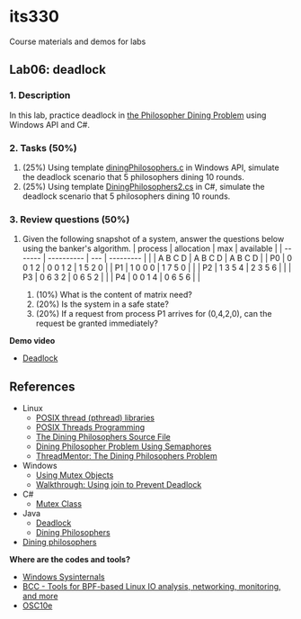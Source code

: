 # its330
Course materials and demos for labs

## Lab06: deadlock

### 1. Description
In this lab,  practice deadlock in [the Philosopher Dining Problem](https://en.wikipedia.org/wiki/Dining\_philosophers\_problem) using Windows API and C#.

### 2. Tasks (50%)
1. (25%) Using template [diningPhilosophers.c](./code/win/diningPhilosophers.c) in Windows API, simulate the deadlock scenario that 5 philosophers dining 10 rounds.
2. (25%) Using template [DiningPhilosophers2.cs](./code/cs/DiningPhilosophers2.cs) in C#, simulate the deadlock scenario that 5 philosophers dining 10 rounds.

### 3. Review questions (50%)
1. Given the following snapshot of a system, answer the questions below using the banker's algorithm.
   | process | allocation | max  | available   |
   | ------- | ---------- | ---  | ---------   |
   |         | A B C D | A B C D | A B C D |
   | P0      | 0 0 1 2 | 0 0 1 2 | 1 5 2 0 |
   | P1      | 1 0 0 0 | 1 7 5 0 | |
   | P2      | 1 3 5 4 | 2 3 5 6 | |
   | P3      | 0 6 3 2 | 0 6 5 2 | |
   | P4      | 0 0 1 4 | 0 6 5 6 | |
   
   1. (10%) What is the content of matrix need?
   2. (20%) Is the system in a safe state?
   3. (20%) If a request from process P1 arrives for (0,4,2,0), can the request be granted immediately?

**Demo video**

* [Deadlock](https://youtu.be/ad_HiUVkCgA)

## References

* Linux
  * [POSIX thread (pthread) libraries](https://www.cs.cmu.edu/afs/cs/academic/class/15492-f07/www/pthreads.html)
  * [POSIX Threads Programming](https://computing.llnl.gov/tutorials/pthreads/)
  * [The Dining Philosophers Source File](https://docs.oracle.com/cd/E19205-01/820-0619/gepji/index.html)
  * [Dining Philosopher Problem Using Semaphores](https://www.geeksforgeeks.org/dining-philosopher-problem-using-semaphores/)
  * [ThreadMentor: The Dining Philosophers Problem](https://pages.mtu.edu/~shene/NSF-3/e-Book/MUTEX/TM-example-philos-1.html)
* Windows
  * [Using Mutex Objects](https://docs.microsoft.com/en-us/windows/win32/sync/using-mutex-objects)
  * [Walkthrough: Using join to Prevent Deadlock](https://docs.microsoft.com/en-us/cpp/parallel/concrt/walkthrough-using-join-to-prevent-deadlock?view=vs-2019)
* C#
  * [Mutex Class](https://docs.microsoft.com/en-us/dotnet/api/system.threading.mutex?view=netframework-4.8)
* Java
  * [Deadlock](https://docs.oracle.com/javase/tutorial/essential/concurrency/deadlock.html)
  * [Dining Philosophers](https://www.doc.ic.ac.uk/~jnm/concurrency/classes/Diners/Diners.html)
* [Dining philosophers](https://rosettacode.org/wiki/Dining_philosophers)

**Where are the codes and tools?**
* [Windows Sysinternals](https://docs.microsoft.com/en-us/sysinternals/)
* [BCC - Tools for BPF-based Linux IO analysis, networking, monitoring, and more](https://github.com/iovisor/bcc)
* [OSC10e](https://github.com/greggagne/osc10e)






